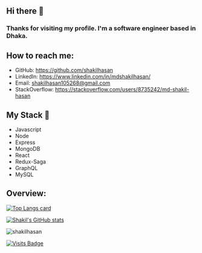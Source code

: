 ## Hi there 👋
### Thanks for visiting my profile. I'm a software engineer based in Dhaka.
## How to reach me:
- GitHub: https://github.com/shakilhasan
- LinkedIn: https://www.linkedin.com/in/mdshakilhasan/
- Email: shakilhasan105268@gmail.com
- StackOverflow: https://stackoverflow.com/users/8735242/md-shakil-hasan

## My Stack 🎯

- Javascript
- Node
- Express
- MongoDB
- React
- Redux-Saga
- GraphQL
- MySQL

## Overview:
[![Top Langs card](https://github-readme-stats.vercel.app/api/top-langs/?username=shakilhasan&layout=compact&theme=tokyonight&hide=html)](https://github.com/shakilhasan)

[![Shakil's GitHub stats](https://github-readme-stats.vercel.app/api?username=shakilhasan&count_private=true&show_icons=true&theme=radical)](https://github.com/shakilhasan/github-readme-stats)

<p align="left"> <img src="https://komarev.com/ghpvc/?username=shakilhasan&label=Profile%20views&color=0e75b6&style=flat" alt="shakilhasan" /> </p>

[![Visits Badge](https://badges.pufler.dev/visits/shakilhasan/shakilhasan)](https://github.com/shakilhasan)
